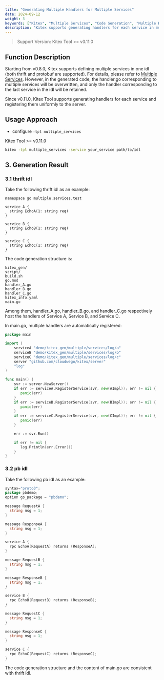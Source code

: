 ```yaml
---
title: "Generating Multiple Handlers for Multiple Services"
date: 2024-09-12
weight: 3
keywords: ["Kitex", "Multiple Services", "Code Generation", "Multiple Handlers"]
description: "Kitex supports generating handlers for each service in multiple services scenario and unifying registration."
---
```


> Support Version: Kitex Tool >= v0.11.0

## Function Description

Starting from v0.8.0, Kitex supports defining multiple services in one idl (both thrift and protobuf are supported). For details, please refer to [Multiple Services](https://www.cloudwego.io/docs/kitex/tutorials/advanced-feature/multi_service/multi_service/). However, in the generated code, the handler.go corresponding to multiple services will be overwritten, and only the handler corresponding to the last service in the idl will be retained.

Since v0.11.0, Kitex Tool supports generating handlers for each service and registering them uniformly to the server.

## Usage Approach

- configure `-tpl multiple_services`

Kitex Tool >= v0.11.0

```bash
kitex -tpl multiple_services -service your_service path/to/idl
```

## 3. Generation Result

### 3.1 thrift idl

Take the following thrift idl as an example:

```thrift
namespace go multiple.services.test

service A {
  string EchoA(1: string req)
}

service B {
  string EchoB(1: string req)
}

service C {
  string EchoC(1: string req)
}
```

The code generation structure is:

```thrift
kitex_gen/
script/
build.sh
go.mod
handler_A.go
handler_B.go
handler_C.go
kitex_info.yaml
main.go
```

Among them, handler_A.go, handler_B.go, and handler_C.go respectively host the handlers of Service A, Service B, and Service C.

In main.go, multiple handlers are automatically registered:

```go
package main

import (
    serviceA "demo/kitex_gen/multiple/services/log/a"
    serviceB "demo/kitex_gen/multiple/services/log/b"
    serviceC "demo/kitex_gen/multiple/services/log/c"
    server "github.com/cloudwego/kitex/server"
    "log"
)

func main() {
    svr := server.NewServer()
    if err := serviceA.RegisterService(svr, new(AImpl)); err != nil {
       panic(err)
    }
    if err := serviceB.RegisterService(svr, new(BImpl)); err != nil {
       panic(err)
    }
    if err := serviceC.RegisterService(svr, new(CImpl)); err != nil {
       panic(err)
    }

    err := svr.Run()

    if err != nil {
       log.Println(err.Error())
    }
}
```

### 3.2 pb idl

Take the following pb idl as an example:

```go
syntax="proto3";
package pbdemo;
option go_package = "pbdemo";

message RequestA {
  string msg = 1;
}

message ResponseA {
  string msg = 1;
}

service A {
  rpc EchoA(RequestA) returns (ResponseA);
}

message RequestB {
  string msg = 1;
}

message ResponseB {
  string msg = 1;
}

service B {
  rpc EchoB(RequestB) returns (ResponseB);
}

message RequestC {
  string msg = 1;
}

message ResponseC {
  string msg = 1;
}

service C {
  rpc EchoC(RequestC) returns (ResponseC);
}
```

The code generation structure and the content of main.go are consistent with thrift idl.
